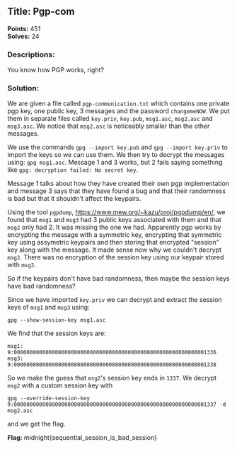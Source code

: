
## Title: Pgp-com
**Points:** 451  
**Solves:** 24

### Descriptions: 
You know how PGP works, right?

### Solution:

We are given a file called `pgp-communication.txt` which contains one private pgp key, one public key, 3 messages and the password `changemeNOW`.
We put them in separate files called `key.priv`, `key.pub`, `msg1.asc`, `msg2.asc` and `msg3.asc`. We notice that `msg2.asc` is noticeably smaller than the other messages.

We use the commands `gpg --import key.pub` and `gpg --import key.priv` to import the keys so we can use them. We then try to decrypt the messages using: `gpg msg1.asc`. Message 1 and 3 works, but 2 fails saying something like `gpg: decryption failed: No secret key`.

Message 1 talks about how they have created their own pgp implementation and message 3 says that they have found a bug and that their randomness is bad but that it shouldn't affect the keypairs.

Using the tool `pgpdump`, https://www.mew.org/~kazu/proj/pgpdump/en/, we found that `msg1` and `msg3` had 3 public keys associated with them and that `msg2` only had 2. It was missing the one we had. Apparently pgp works by encrypting the message with a symmetric key, encrypting that symmetric key using assymetric keypairs and then storing that encrypted "session" key along with the message. It made sense now why we couldn't decrypt `msg2`. There was no encryption of the session key using our keypair stored with `msg2`.

So if the keypairs don't have bad randomness, then maybe the session keys have bad randomness? 

Since we have imported `key.priv` we can decrypt and extract the session keys of `msg1` and `msg3` using:

`gpg --show-session-key msg1.asc`

We find that the session keys are:

`msg1: 9:0000000000000000000000000000000000000000000000000000000000001336`  
`msg3: 9:0000000000000000000000000000000000000000000000000000000000001338`

So we make the guess that `msg2`'s session key ends in `1337`. We decrypt `msg2` with a custom session key with

`gpg --override-session-key 9:0000000000000000000000000000000000000000000000000000000000001337 -d msg2.asc`

and we get the flag.

**Flag:** midnight{sequential_session_is_bad_session}
